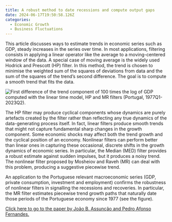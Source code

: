 ```yaml
---
title: A robust method to date recessions and compute output gaps
date: 2024-06-17T19:50:58.126Z
categories:
  - Economic Growth
  - Business Fluctuations
---
```

This article discusses ways to estimate trends in economic series such as GDP, steady increases in the series over time. In most applications, filtering consists in applying a linear operator like the average to a moving-centered window of the data. A special case of moving average is the widely used Hodrick and Prescott (HP) filter. In this method, the trend is chosen to minimise the weighted sum of the squares of deviations from data and the sum of the squares of the trend’s second difference. The goal is to compute a smooth trend that fits the data.

![](https://ucarecdn.com/396c347b-d896-4764-ad5e-6457b23074d4/ "First difference of the trend component of 100 times the log of GDP computed with the linear time model, HP and MR filters (Portugal, 1977Q1-2023Q2).")

The HP filter may produce cyclical components whose dynamics are purely artefacts created by the filter rather than reflecting any true dynamics of the data-generating process itself. In fact, linear filters produce smooth trends that might not capture fundamental sharp changes in the growth component. Some economic shocks may affect both the trend growth and the cyclical position of an economy. Nonlinear filters can perform better than linear ones in capturing these occasional, discrete shifts in the growth dynamics of economic series. In particular, the Median (MED) filter provides a robust estimate against sudden impulses, but it produces a noisy trend. The nonlinear filter proposed by Mosheiov and Raveh (MR) can deal with this problem, producing a suggestive piecewise trend.

An application to the Portuguese relevant macroeconomic series (GDP, private consumption, investment and employment) confirms the robustness of nonlinear filters in signalling the recessions and recoveries. In particular, the MR filter estimates piecewise trend growth paths that naturally date those periods of the Portuguese economy since 1977 (see the figure).

[Click here to go to the paper by João B. Assunção and Pedro Afonso Fernandes.](https://link.springer.com/article/10.1007/s10258-024-00259-4)